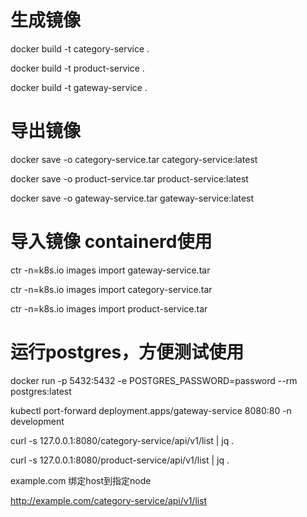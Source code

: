 # 生成镜像

docker build -t category-service .

docker build -t product-service .

docker build -t gateway-service .

# 导出镜像
docker save -o category-service.tar category-service:latest

docker save -o product-service.tar product-service:latest

docker save -o gateway-service.tar gateway-service:latest

# 导入镜像 containerd使用

ctr -n=k8s.io images import gateway-service.tar

ctr -n=k8s.io images import category-service.tar

ctr -n=k8s.io images import product-service.tar 

# 运行postgres，方便测试使用 
docker run -p 5432:5432 -e POSTGRES_PASSWORD=password --rm postgres:latest


kubectl port-forward deployment.apps/gateway-service 8080:80 -n development

curl -s 127.0.0.1:8080/category-service/api/v1/list | jq .

curl -s 127.0.0.1:8080/product-service/api/v1/list | jq .


example.com 绑定host到指定node

http://example.com/category-service/api/v1/list

